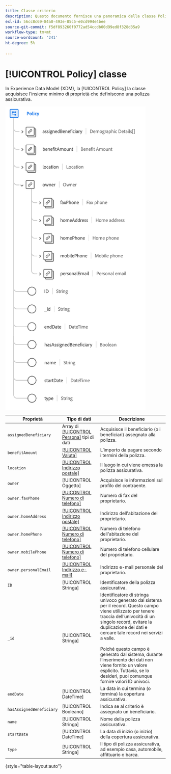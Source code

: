 ```yaml
---
title: Classe criterio
description: Questo documento fornisce una panoramica della classe Policy in Experience Data Model (XDM).
exl-id: 56cc8c69-84a0-493e-85c5-e0cd994e4bee
source-git-commit: f5df893260f0772ad54ccdb00d99ed8f328d35a9
workflow-type: tm+mt
source-wordcount: '241'
ht-degree: 5%

---
```


# [!UICONTROL Policy] classe

In Experience Data Model (XDM), la [!UICONTROL Policy] la classe acquisisce l’insieme minimo di proprietà che definiscono una polizza assicurativa.

![](../images/classes/policy.png)

| Proprietà | Tipo di dati | Descrizione |
| --- | --- | --- |
| `assignedBeneficiary` | Array di [[!UICONTROL Persona]](../data-types/person.md) tipi di dati | Acquisisce il beneficiario (o i beneficiari) assegnato alla polizza. |
| `benefitAmount` | [[!UICONTROL Valuta]](../data-types/currency.md) | L’importo da pagare secondo i termini della polizza. |
| `location` | [[!UICONTROL Indirizzo postale]](../data-types/postal-address.md) | Il luogo in cui viene emessa la polizza assicurativa. |
| `owner` | [!UICONTROL Oggetto] | Acquisisce le informazioni sul profilo del contraente. |
| `owner.faxPhone` | [[!UICONTROL Numero di telefono]](../data-types/phone-number.md) | Numero di fax del proprietario. |
| `owner.homeAddress` | [[!UICONTROL Indirizzo postale]](../data-types/postal-address.md) | Indirizzo dell&#39;abitazione del proprietario. |
| `owner.homePhone` | [[!UICONTROL Numero di telefono]](../data-types/phone-number.md) | Numero di telefono dell&#39;abitazione del proprietario. |
| `owner.mobilePhone` | [[!UICONTROL Numero di telefono]](../data-types/phone-number.md) | Numero di telefono cellulare del proprietario. |
| `owner.personalEmail` | [[!UICONTROL Indirizzo e-mail]](../data-types/email-address.md) | Indirizzo e-mail personale del proprietario. |
| `ID` | [!UICONTROL Stringa] | Identificatore della polizza assicurativa. |
| `_id` | [!UICONTROL Stringa] | Identificatore di stringa univoco generato dal sistema per il record. Questo campo viene utilizzato per tenere traccia dell’univocità di un singolo record, evitare la duplicazione dei dati e cercare tale record nei servizi a valle.<br><br>Poiché questo campo è generato dal sistema, durante l’inserimento dei dati non viene fornito un valore esplicito. Tuttavia, se lo desideri, puoi comunque fornire valori ID univoci. |
| `endDate` | [!UICONTROL DateTime] | La data in cui termina (o termina) la copertura assicurativa. |
| `hasAssignedBeneficiary` | [!UICONTROL Booleano] | Indica se al criterio è assegnato un beneficiario. |
| `name` | [!UICONTROL Stringa] | Nome della polizza assicurativa. |
| `startDate` | [!UICONTROL DateTime] | La data di inizio (o inizio) della copertura assicurativa. |
| `type` | [!UICONTROL Stringa] | Il tipo di polizza assicurativa, ad esempio casa, automobile, affittuario o barca. |

{style="table-layout:auto"}
